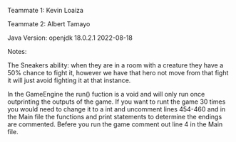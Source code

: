 Teammate 1: Kevin Loaiza

Teammate 2: Albert Tamayo

Java Version: openjdk 18.0.2.1 2022-08-18

Notes:

The Sneakers ability: when they are in a room with a creature they have a 50% chance to fight it, however we have that hero not move from that fight
it will just avoid fighting it at that instance.

In the GameEngine the run() fuction is a void and will only run once outprinting the outputs of the game. 
If you want to runt the game 30 times you would need to change it to a int and uncomment lines 454-460 and in the Main file the functions and print statements to determine the endings are commented. Befere you run the game comment out line 4 in the Main file. 

